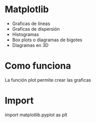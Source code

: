 #  Matplotlib

- Graficas de líneas
- Graficas de dispersión
- Histogramas
- Box plots o diagramas de bigotes
- Diagramas en 3D


# Como funciona

La función plot permite crear las graficas

# Import
import matplotlib.pyplot as plt




